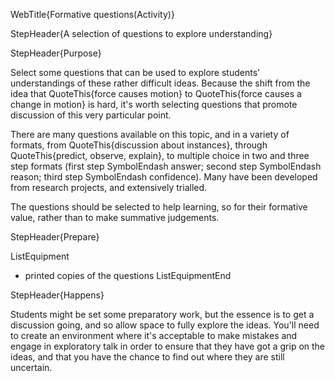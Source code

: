 WebTitle{Formative questions(Activity)}

StepHeader{A selection of questions to explore understanding}

StepHeader{Purpose}

Select some questions that can be used to explore students' understandings of these rather difficult ideas. Because the shift from the idea that QuoteThis{force causes motion} to QuoteThis{force causes a change in motion} is hard, it's worth selecting questions that promote discussion of this very particular point.

There are many questions available on this topic, and in a variety of formats, from QuoteThis{discussion about instances}, through QuoteThis{predict, observe, explain}, to multiple choice in two and three step formats (first step SymbolEndash answer; second step SymbolEndash reason; third step SymbolEndash confidence). Many have been developed from research projects, and extensively trialled.

The questions should be selected to help learning, so for their formative value, rather than to make summative judgements.

StepHeader{Prepare}

ListEquipment
- printed copies of the questions
ListEquipmentEnd

StepHeader{Happens}

Students might be set some preparatory work, but the essence is to get a discussion going, and so allow space to fully explore the ideas. You'll need to create an environment where it's acceptable to make mistakes and engage in exploratory talk in order to ensure that they have got a grip on the ideas, and that you have the chance to find out where they are still uncertain.

